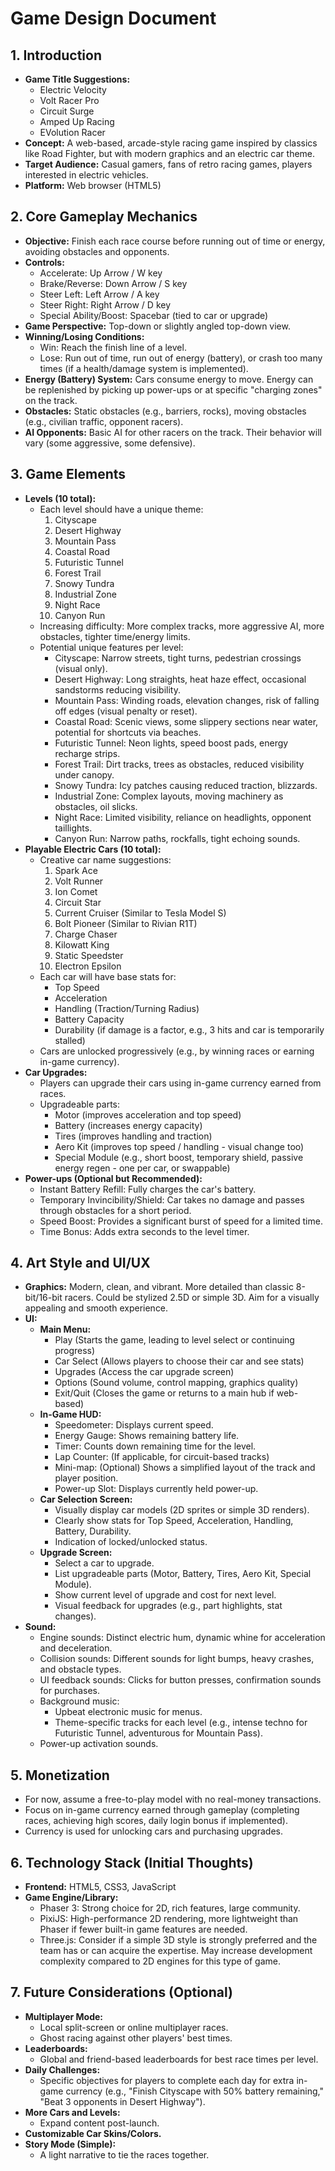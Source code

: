 # Game Design Document

## 1. Introduction

-   **Game Title Suggestions:**
    -   Electric Velocity
    -   Volt Racer Pro
    -   Circuit Surge
    -   Amped Up Racing
    -   EVolution Racer
-   **Concept:** A web-based, arcade-style racing game inspired by classics like Road Fighter, but with modern graphics and an electric car theme.
-   **Target Audience:** Casual gamers, fans of retro racing games, players interested in electric vehicles.
-   **Platform:** Web browser (HTML5)

## 2. Core Gameplay Mechanics

-   **Objective:** Finish each race course before running out of time or energy, avoiding obstacles and opponents.
-   **Controls:**
    -   Accelerate: Up Arrow / W key
    -   Brake/Reverse: Down Arrow / S key
    -   Steer Left: Left Arrow / A key
    -   Steer Right: Right Arrow / D key
    -   Special Ability/Boost: Spacebar (tied to car or upgrade)
-   **Game Perspective:** Top-down or slightly angled top-down view.
-   **Winning/Losing Conditions:**
    -   Win: Reach the finish line of a level.
    -   Lose: Run out of time, run out of energy (battery), or crash too many times (if a health/damage system is implemented).
-   **Energy (Battery) System:** Cars consume energy to move. Energy can be replenished by picking up power-ups or at specific "charging zones" on the track.
-   **Obstacles:** Static obstacles (e.g., barriers, rocks), moving obstacles (e.g., civilian traffic, opponent racers).
-   **AI Opponents:** Basic AI for other racers on the track. Their behavior will vary (some aggressive, some defensive).

## 3. Game Elements

-   **Levels (10 total):**
    -   Each level should have a unique theme:
        1.  Cityscape
        2.  Desert Highway
        3.  Mountain Pass
        4.  Coastal Road
        5.  Futuristic Tunnel
        6.  Forest Trail
        7.  Snowy Tundra
        8.  Industrial Zone
        9.  Night Race
        10. Canyon Run
    -   Increasing difficulty: More complex tracks, more aggressive AI, more obstacles, tighter time/energy limits.
    -   Potential unique features per level:
        -   Cityscape: Narrow streets, tight turns, pedestrian crossings (visual only).
        -   Desert Highway: Long straights, heat haze effect, occasional sandstorms reducing visibility.
        -   Mountain Pass: Winding roads, elevation changes, risk of falling off edges (visual penalty or reset).
        -   Coastal Road: Scenic views, some slippery sections near water, potential for shortcuts via beaches.
        -   Futuristic Tunnel: Neon lights, speed boost pads, energy recharge strips.
        -   Forest Trail: Dirt tracks, trees as obstacles, reduced visibility under canopy.
        -   Snowy Tundra: Icy patches causing reduced traction, blizzards.
        -   Industrial Zone: Complex layouts, moving machinery as obstacles, oil slicks.
        -   Night Race: Limited visibility, reliance on headlights, opponent taillights.
        -   Canyon Run: Narrow paths, rockfalls, tight echoing sounds.
-   **Playable Electric Cars (10 total):**
    -   Creative car name suggestions:
        1.  Spark Ace
        2.  Volt Runner
        3.  Ion Comet
        4.  Circuit Star
        5.  Current Cruiser (Similar to Tesla Model S)
        6.  Bolt Pioneer (Similar to Rivian R1T)
        7.  Charge Chaser
        8.  Kilowatt King
        9.  Static Speedster
        10. Electron Epsilon
    -   Each car will have base stats for:
        -   Top Speed
        -   Acceleration
        -   Handling (Traction/Turning Radius)
        -   Battery Capacity
        -   Durability (if damage is a factor, e.g., 3 hits and car is temporarily stalled)
    -   Cars are unlocked progressively (e.g., by winning races or earning in-game currency).
-   **Car Upgrades:**
    -   Players can upgrade their cars using in-game currency earned from races.
    -   Upgradeable parts:
        -   Motor (improves acceleration and top speed)
        -   Battery (increases energy capacity)
        -   Tires (improves handling and traction)
        -   Aero Kit (improves top speed / handling - visual change too)
        -   Special Module (e.g., short boost, temporary shield, passive energy regen - one per car, or swappable)
-   **Power-ups (Optional but Recommended):**
    -   Instant Battery Refill: Fully charges the car's battery.
    -   Temporary Invincibility/Shield: Car takes no damage and passes through obstacles for a short period.
    -   Speed Boost: Provides a significant burst of speed for a limited time.
    -   Time Bonus: Adds extra seconds to the level timer.

## 4. Art Style and UI/UX

-   **Graphics:** Modern, clean, and vibrant. More detailed than classic 8-bit/16-bit racers. Could be stylized 2.5D or simple 3D. Aim for a visually appealing and smooth experience.
-   **UI:**
    -   **Main Menu:**
        -   Play (Starts the game, leading to level select or continuing progress)
        -   Car Select (Allows players to choose their car and see stats)
        -   Upgrades (Access the car upgrade screen)
        -   Options (Sound volume, control mapping, graphics quality)
        -   Exit/Quit (Closes the game or returns to a main hub if web-based)
    -   **In-Game HUD:**
        -   Speedometer: Displays current speed.
        -   Energy Gauge: Shows remaining battery life.
        -   Timer: Counts down remaining time for the level.
        -   Lap Counter: (If applicable, for circuit-based tracks)
        -   Mini-map: (Optional) Shows a simplified layout of the track and player position.
        -   Power-up Slot: Displays currently held power-up.
    -   **Car Selection Screen:**
        -   Visually display car models (2D sprites or simple 3D renders).
        -   Clearly show stats for Top Speed, Acceleration, Handling, Battery, Durability.
        -   Indication of locked/unlocked status.
    -   **Upgrade Screen:**
        -   Select a car to upgrade.
        -   List upgradeable parts (Motor, Battery, Tires, Aero Kit, Special Module).
        -   Show current level of upgrade and cost for next level.
        -   Visual feedback for upgrades (e.g., part highlights, stat changes).
-   **Sound:**
    -   Engine sounds: Distinct electric hum, dynamic whine for acceleration and deceleration.
    -   Collision sounds: Different sounds for light bumps, heavy crashes, and obstacle types.
    -   UI feedback sounds: Clicks for button presses, confirmation sounds for purchases.
    -   Background music:
        -   Upbeat electronic music for menus.
        -   Theme-specific tracks for each level (e.g., intense techno for Futuristic Tunnel, adventurous for Mountain Pass).
    -   Power-up activation sounds.

## 5. Monetization

-   For now, assume a free-to-play model with no real-money transactions.
-   Focus on in-game currency earned through gameplay (completing races, achieving high scores, daily login bonus if implemented).
-   Currency is used for unlocking cars and purchasing upgrades.

## 6. Technology Stack (Initial Thoughts)

-   **Frontend:** HTML5, CSS3, JavaScript
-   **Game Engine/Library:**
    -   Phaser 3: Strong choice for 2D, rich features, large community.
    -   PixiJS: High-performance 2D rendering, more lightweight than Phaser if fewer built-in game features are needed.
    -   Three.js: Consider if a simple 3D style is strongly preferred and the team has or can acquire the expertise. May increase development complexity compared to 2D engines for this type of game.

## 7. Future Considerations (Optional)

-   **Multiplayer Mode:**
    -   Local split-screen or online multiplayer races.
    -   Ghost racing against other players' best times.
-   **Leaderboards:**
    -   Global and friend-based leaderboards for best race times per level.
-   **Daily Challenges:**
    -   Specific objectives for players to complete each day for extra in-game currency (e.g., "Finish Cityscape with 50% battery remaining," "Beat 3 opponents in Desert Highway").
-   **More Cars and Levels:**
    -   Expand content post-launch.
-   **Customizable Car Skins/Colors.**
-   **Story Mode (Simple):**
    -   A light narrative to tie the races together.
